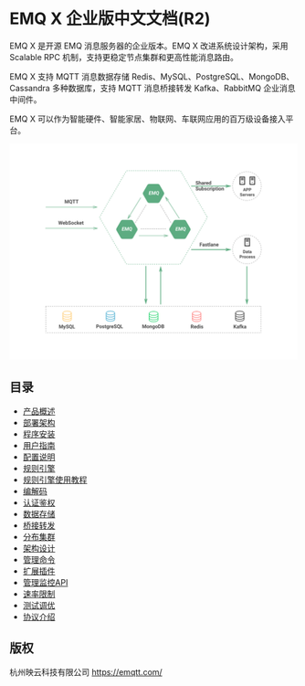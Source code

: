 # EMQ X 企业版中文文档(R2)

EMQ X 是开源 EMQ 消息服务器的企业版本。EMQ X 改进系统设计架构，采用 Scalable RPC 机制，支持更稳定节点集群和更高性能消息路由。

EMQ X 支持 MQTT 消息数据存储 Redis、MySQL、PostgreSQL、MongoDB、Cassandra 多种数据库，支持 MQTT 消息桥接转发 Kafka、RabbitMQ 企业消息中间件。

EMQ X 可以作为智能硬件、智能家居、物联网、车联网应用的百万级设备接入平台。

![emqx-enterprise](./_static/images/emqx_enterprise.png)


## 目录

- [产品概述](overview.md)
- [部署架构](deploy.md)
- [程序安装](install.md)
- [用户指南](guide.md)
- [配置说明](config.md)
- [规则引擎](rule_engine.md)
- [规则引擎使用教程](rule_tutorial.md)
- [编解码](schema_registry.md)
- [认证鉴权](auth.md)
- [数据存储](backends.md)
- [桥接转发](bridges.md)
- [分布集群](cluster.md)
- [架构设计](design.md)
- [管理命令](commands.md)
- [扩展插件](plugins.md)
- [管理监控API](rest.md)
- [速率限制](ratelimit.md)
- [测试调优](tune.md)
- [协议介绍](mqtt.md)


## 版权

杭州映云科技有限公司 https://emqtt.com/
